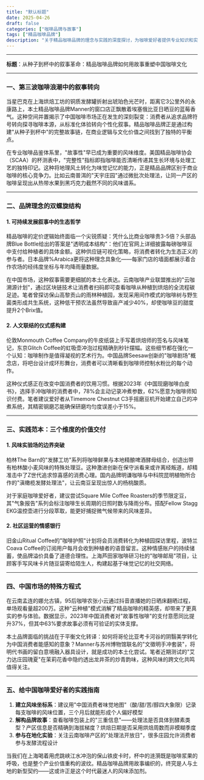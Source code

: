 ```yaml
---
title: "默认标题"
date: 2025-04-26
draft: false
categories: ["咖啡品牌与故事"]
tags: ["精品咖啡品牌"]
description: "关于精品咖啡品牌的理念与实践的深度探讨，为咖啡爱好者提供专业知识和实用指南。"
---
```


---
**标题**：从种子到杯中的叙事革命：精品咖啡品牌如何用故事重塑中国咖啡文化

---

### 一、第三波咖啡浪潮中的叙事转向

当星巴克在上海烘焙工坊的铜质发酵罐折射出琥珀色光芒时，距离它3公里外的永康路上，本土精品咖啡品牌Manner的窗口店正飘散着埃塞俄比亚日晒豆的蓝莓香气。这种空间并置揭示了中国咖啡市场正在发生的深刻裂变：消费者从追求品牌符号转向探寻咖啡本源，从标准化体验转向个性化叙事。精品咖啡品牌正是通过构建"从种子到杯中"的完整故事链，在商业逻辑与文化价值之间找到了独特的平衡点。

在专业咖啡品鉴体系里，"故事性"早已成为重要的风味维度。美国精品咖啡协会（SCAA）的杯测表中，"完整性"指标即指咖啡能否清晰传递其生长环境与处理工艺的独特印记。这种将地理风土转化为味觉记忆的能力，正是精品品牌区别于商业咖啡的核心竞争力。比如云南普洱的"天宇庄园"通过微批次处理法，让同一产区的咖啡呈现出从热带水果到黑巧克力截然不同的风味谱系。

---

### 二、品牌理念的双螺旋结构

#### 1. 可持续发展叙事中的生态哲学
精品咖啡的定价逻辑始终面临一个尖锐质疑：凭什么比商业咖啡贵3-5倍？头部品牌Blue Bottle给出的答案是"透明成本结构"：他们在官网上详细披露每磅咖啡豆中支付给种植者的具体金额。这种供应链可视化策略，将消费者转化为生态正义的参与者。日本品牌%Arabica更将这种理念具象化——每家门店的墙面都展示着合作农场的经纬度坐标与年均降雨量数据。

在中国市场，这种叙事需要更细腻的本土化表达。云南咖啡产业联盟推出的"云咖溯源计划"，通过区块链技术让消费者扫码即可查看咖啡从种植到烘焙的全流程碳足迹。笔者曾探访保山高黎贡山的雨林种植园，发现采用间作模式的咖啡树与野生菌类形成共生系统，这种低干预农法虽然导致亩产减少40%，却使咖啡豆的甜度提升2个Brix值。

#### 2. 人文联结的仪式感构建
伦敦Monmouth Coffee Company的牛皮纸袋上手写着烘焙师的签名与风味笔记，东京Glitch Coffee的虹吸壶冲泡过程精确到秒针摆幅。这些细节都在强化一个认知：咖啡制作是值得凝视的艺术行为。中国品牌Seesaw创新的"咖啡剧场"概念店，将吧台设计成环形舞台，消费者可以清晰看到咖啡师控制水粉比的每个动作。

这种仪式感正在改变中国消费者的饮用习惯。根据2023年《中国现磨咖啡白皮书》，选择手冲咖啡的消费者中，78%会主动记录冲煮参数，62%愿意为咖啡师知识付费。笔者建议爱好者从Timemore Chestnut C3手摇磨豆机开始建立自己的冲煮系统，其精密钢磨芯能确保研磨均匀度误差小于15%。

---

### 三、实践范本：三个维度的价值交付

#### 1. 风味实验场的边界突破
柏林The Barn的"发酵工坊"系列将咖啡鲜果与本地精酿啤酒酵母结合，创造出带有柏林酸小麦风味的特殊处理豆。这种激进创新在保守派看来或许离经叛道，却精准击中了Z世代追求惊喜感的消费心理。国内品牌明谦咖啡与中科院昆明植物所合作的"滇橄榄发酵处理法"，让云南豆呈现出惊人的杨桃酸质。

对于家庭咖啡爱好者，建议尝试Square Mile Coffee Roasters的季节限定豆，其"气象报告"系列会标注咖啡生长周期的日照时数与降雨分布。搭配Fellow Stagg EKG温控壶进行分段萃取，能更好捕捉微气候带来的风味差异。

#### 2. 社区运营的情感银行
旧金山Ritual Coffee的"咖啡护照"计划将会员消费转化为种植园探访里程，波特兰Coava Coffee的订阅用户每月会收到种植者的语音留言。这种情感账户的持续储蓄，使品牌溢价具备了道德合理性。上海芦田家咖啡研习社的"咖啡邮局"项目，让顾客手写风味卡片随豆袋寄给陌生人，构建起基于味觉记忆的社交网络。

---

### 四、中国市场的特殊方程式

在云南孟连的娜允古镇，95后咖啡农张小云通过抖音直播她的日晒床翻晒过程，单场观看量超200万。这种"云种植"模式消解了精品咖啡的精英感，却带来了更真实的参与体验。数据显示，2023年中国消费者对"故事性咖啡"的支付意愿同比提升37%，但其中63%要求故事必须有可验证的实体支撑。

本土品牌面临的挑战在于平衡文化转译：如何将哥伦比亚考卡河谷的阴翳美学转化为中国消费者能感知的意象？Manner与苏州博物馆联名的"文徵明手冲套装"，将明代书画的留白意境融入器具设计，就是成功的本土化尝试。笔者近期测试的"艾力达庄园瑰夏"在茉莉花香中隐约透出龙井茶的炒青韵味，这种风味的跨文化共鸣值得关注。

---

### 五、给中国咖啡爱好者的实践指南

1. **建立风味坐标系**：建议用"中国消费者味觉地图"（酸/甜/苦/醇四大象限）记录每支咖啡的风味位置，三个月后就能形成个人偏好模型
2. **解构品牌故事**：查看咖啡包装上的"三重信息"——处理法是否具体到酵素类型？产区信息是否精确到海拔梯度？烘焙日期是否采用烘焙周数而非模糊季度
3. **参与在地化实验**：关注云南咖啡产区的"处理法开放日"，很多庄园允许消费者参与发酵流程设计

当我们在上海喝着用虎跳峡江水冲泡的保山铁皮卡时，杯中的涟漪既是咖啡浆果的呼吸，也是整个产业价值重构的波纹。精品咖啡品牌用故事编织的，终究是人与土地的新型契约——这或许正是这个时代最迷人的风味添加剂。